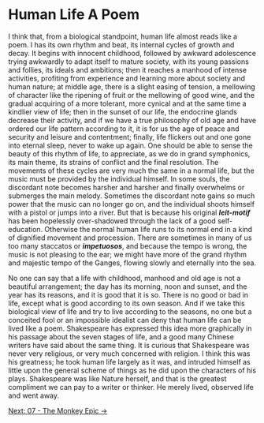 # Human Life A Poem

I think that, from a biological standpoint, human life almost reads like a poem.
I has its own rhythm and beat, its internal cycles of growth and decay. It
begins with innocent childhood, followed by awkward adolescence trying awkwardly
to adapt itself to mature society, with its young passions and follies, its
ideals and ambitions; then it reaches a manhood of intense activities, profiting
from experience and learning more about society and human nature; at middle age,
there is a slight easing of tension, a mellowing of character like the ripening
of fruit or the mellowing of good wine, and the gradual acquiring of a more
tolerant, more cynical and at the same time a kindlier view of life; then in the
sunset of our life, the endocrine glands decrease their activity, and if we have
a true philosophy of old age and have ordered our life pattern according to it,
it is for us the age of peace and security and leisure and contentment; finally,
life flickers out and one gone into eternal sleep, never to wake up again. One
should be able to sense the beauty of this rhythm of life, to appreciate, as we
do in grand symphonics, its main theme, its strains of conflict and the final
resolution. The movements of these cycles are very much the same in a normal
life, but the music must be provided by the individual himself. In some souls,
the discordant note becomes harsher and harsher and finally overwhelms or
submerges the main melody. Sometimes the discordant note gains so much power
that the music can no longer go on, and the individual shoots himself with a
pistol or jumps into a river. But that is because his original ***leit-motif***
has been hopelessly over-shadowed through the lack of a good self-education.
Otherwise the normal human life runs to its normal end in a kind of dignified
movement and procession. There are sometimes in many of us too many staccatos or
***impetuosos***, and because the tempo is wrong, the music is not pleasing to
the ear; we might have more of the grand rhythm and majestic tempo of the
Ganges, flowing slowly and eternally into the sea.

No one can say that a life with childhood, manhood and old age is not a
beautiful arrangement; the day has its morning, noon and sunset, and the year
has its reasons, and it is good that it is so. There is no good or bad in life,
except what is good according to its own season. And if we take this biological
view of life and try to live according to the seasons, no one but a conceited
fool or an impossible idealist can deny that human life can be lived like a
poem. Shakespeare has expressed this idea more graphically in his passage about
the seven stages of life, and a good many Chinese writers have said about the
same thing. It is curious that Shakespeare was never very religious, or very
much concerned with religion. I think this was his greatness; he took human life
largely as it was, and intruded himself as little upon the general scheme of
things as he did upon the characters of his plays. Shakespeare was like Nature
herself, and that is the greatest compliment we can pay to a writer or thinker.
He merely lived, observed life and went away.

[Next: 07 - The Monkey Epic &rarr;](https://github.com/thaicuc/the-importance-of-living/blob/master/contents/07-the-monkey-epic.md)
